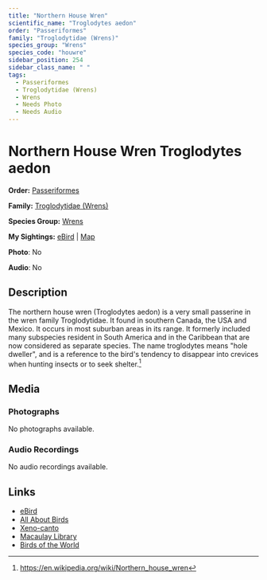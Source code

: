 ```yaml
---
title: "Northern House Wren"
scientific_name: "Troglodytes aedon"
order: "Passeriformes"
family: "Troglodytidae (Wrens)"
species_group: "Wrens"
species_code: "houwre"
sidebar_position: 254
sidebar_class_name: " "
tags: 
  - Passeriformes
  - Troglodytidae (Wrens)
  - Wrens
  - Needs Photo
  - Needs Audio
---
```


# Northern House Wren <span className='sci_name'>Troglodytes aedon</span>

**Order:** [Passeriformes](/tags/passeriformes)

**Family:** [Troglodytidae (Wrens)](/tags/troglodytidae-wrens)

**Species Group:** [Wrens](/tags/wrens)

**My Sightings:** [eBird](https://ebird.org/lifelist?r=world&time=life&spp=houwre) | [Map](/map?species_code=houwre)

**Photo**: No 

**Audio**: No

## Description
The northern house wren (Troglodytes aedon) is a very small passerine in the wren family Troglodytidae. It found in southern Canada, the USA and Mexico. It occurs in most suburban areas in its range. It formerly included many subspecies resident in South America and in the Caribbean that are now considered as separate species. The name troglodytes means "hole dweller", and is a reference to the bird's tendency to disappear into crevices when hunting insects or to seek shelter.[^1]

[^1]: https://en.wikipedia.org/wiki/Northern_house_wren

## Media
### Photographs
No photographs available.

### Audio Recordings
No audio recordings available.

## Links
* [eBird](https://ebird.org/species/houwre) 
* [All About Birds](https://www.allaboutbirds.org/guide/houwre) 
* [Xeno-canto](https://www.xeno-canto.org/species/troglodytes-aedon) 
* [Macaulay Library](https://search.macaulaylibrary.org/catalog?taxonCode=houwre&sort=rating_rank_desc)
* [Birds of the World](https://birdsoftheworld.org/bow/species/houwre)
